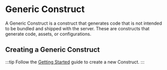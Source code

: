 # Generic Construct

A Generic Construct is a construct that generates code that is not intended to be bundled and shipped with the server. These are constructs that generate code, assets, or configurations.

## Creating a Generic Construct

:::tip
Follow the [Getting Started][getting-started] guide to create a new Construct.
:::

[getting-started]: ../getting-started/0-create-package.md
